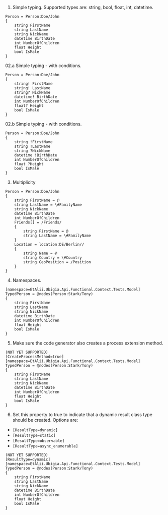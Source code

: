 01. Simple typing. Supported types are: string, bool, float, int, datetime.
```gcl
Person = Person:Doe/John
{
    string FirstName
    string LastName
    string NickName
    datetime BirthDate
    int NumberOfChildren
    float Height
    bool IsMale
}
```

02.a Simple typing - with conditions.
```gcl
Person = Person:Doe/John
{
    string! FirstName
    string! LastName
    string? NickName
    datetime! BirthDate
    int NumberOfChildren
    float? Height
    bool IsMale
}
```

02.b Simple typing - with conditions.
```gcl
Person = Person:Doe/John
{
    string !FirstName
    string !LastName
    string ?NickName
    datetime !BirthDate
    int NumberOfChildren
    float ?Height
    bool IsMale
}
```

03. Multiplicity
```gcl
Person = Person:Doe/John
{
    string FirstName = @
    string LastName = \#FamilyName
    string NickName
    datetime BirthDate
    int NumberOfChildren
    Friends[] = /Friends/
    {
        string FirstName = @
        string LastName = \#FamilyName
    }
    Location = location:DE/Berlin//
    {
        string Name = @
        string Country = \#Country
        string GeoPosition = /Position
    }
}
```

04. Namespaces.
```gcl
[namespace=EtAlii.Ubigia.Api.Functional.Context.Tests.Model]
TypedPerson = @nodes(Person:Stark/Tony)
{
    string FirstName
    string LastName
    string NickName
    datetime BirthDate
    int NumberOfChildren
    float Height
    bool IsMale
}
```

05. Make sure the code generator also creates a process extension method.
```
(NOT YET SUPPORTED)
[CreateProcessMethod=true]
[namespace=EtAlii.Ubigia.Api.Functional.Context.Tests.Model]
TypedPerson = @nodes(Person:Stark/Tony)
{
    string FirstName
    string LastName
    string NickName
    datetime BirthDate
    int NumberOfChildren
    float Height
    bool IsMale
}
```

06. Set this property to true to indicate that a dynamic result class type should be created.
Options are:
- ``[ResultType=dynamic]``
- ``[ResultType=static]``
- ``[ResultType=observable]``
- ``[ResultType=async_enumerable]``

```
(NOT YET SUPPORTED)
[ResultType=dynamic]
[namespace=EtAlii.Ubigia.Api.Functional.Context.Tests.Model]
TypedPerson = @nodes(Person:Stark/Tony)
{
    string FirstName
    string LastName
    string NickName
    datetime BirthDate
    int NumberOfChildren
    float Height
    bool IsMale
}
```
